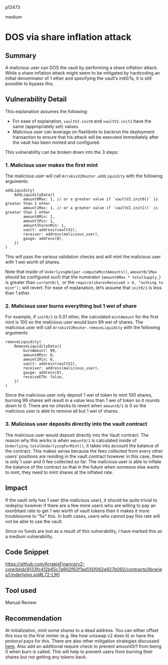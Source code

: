 p12473

medium

# DOS via share inflation attack

## Summary

A malicious user can DOS the vault by performing a share inflation attack. While a share inflation attack might seem to be mitigated by hardcoding an initial denominator of 1 ether and specifying the vault’s init0/1s, it is still possible to bypass this. 

## Vulnerability Detail

This explanation assumes the following:

- For ease of explanation, `vaultV2.init0` and `vaultV2.init1` have the same (appropriately set) values.
- Malicious user can leverage on flashbots to backrun the deployment transaction to ensure that his attack will be executed immediately after the vault has been minted and configured.

This vulnerability can be broken down into the 3 steps:

### 1. Malicious user makes the first mint

The malicious user will call `ArrakisV2Router.addLiquidity` with the following arguments:

```solidity
addLiquidity(
	AddLiquidityData({
		amount0Max: 1, // or a greater value if `vaultV2.init0()` is greater than 1 ether
		amount1Max: 1, // or a greater value if `vaultV2.init1()` is greater than 1 ether
		amount0Min: 1,
		amount1Min: 1,
		amountSharesMin: 1,
		vault: address(vaultV2),
		receiver: address(malicious_user),
		gauge: address(0),
	})
)
```

This will pass the various validation checks and will mint the malicious user with 1 wei worth of shares.

Note that inside of `UnderlyingHelper.computeMintAmounts()`, `amount0/1Max` should be configured such that the numerator (`amount0Max * totalSupply_`) is greater than `current0/1_` or the `require(sharesReceived > 0, "nothing to mint");` will revert. For ease of explanation, let’s assume that `init0/1` is less than 1 ether.

### 2. Malicious user burns everything but 1 wei of share

For example, if `init0/1` is 0.01 ether, the calculated `mintAmount` for the first mint is 100 so the malicious user would burn 99 wei of shares. The malicious user will call `ArrakisV2Router.removeLiquidity` with the following arguments:

```solidity
removeLiquidity(
	RemoveLiquidityData({
		burnAmount: 99,
		amount0Min: 0,
		amount1Min: 0,
		vault: address(vaultV2),
		receiver: address(malicious_user),
		gauge: address(0),
		receiveETH: false,
	})
)
```

Since the malicious user only deposit 1 wei of token to mint 100 shares, burning 99 shares will result in a value less than 1 wei of token so it rounds down to 0. There are no checks to revert when `amount0/1` is 0 so the malicious user is able to remove all but 1 wei of shares.

### 3. Malicious user deposits directly into the vault contract

The malicious user would deposit directly into the Vault contract. The reason why this works is when `amount0/1` is calculated inside of `Underlying.totalUnderlyingForMint()`, it takes into account the balance of the contract. This makes sense because the fees collected from every other users’ positions are residing in the vault contract however in this case, there is only 1 user and 0 fee collected so far. The malicious user is able to inflate the balance of the contract so that in the future when someone else wants to mint, they need to mint shares at the inflated rate.

## Impact

If the vault only has 1 user (the malicious user), it should be quite trivial to redeploy however if there are a few more users who are willing to pay an exorbitant rate to get 1 wei worth of vault tokens then it makes it more troublesome to “fix” this. In both cases, users who cannot pay this rate will not be able to use the vault.

Since no funds are lost as a result of this vulnerability, I have marked this as a medium vulnerability.

## Code Snippet

https://github.com/ArrakisFinance/v2-core/blob/9133fc412b65c7a902f62f1ad135f062e927b092/contracts/libraries/Underlying.sol#L72-L90

## Tool used

Manual Review

## Recommendation

At initialization, mint some shares to a dead address. You can either offset this loss to the first minter (e.g. like how uniswap v2 does it) or have the protocol pays for this. There are also other mitigation strategies discussed [here](https://github.com/OpenZeppelin/openzeppelin-contracts/issues/3706). Also add an additional require check to prevent amount0/1 from being 0 when burn is called. This will help to prevent users from burning their shares but not getting any tokens back.